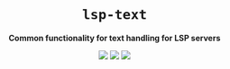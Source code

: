 <div align="center">
  <h1><code>lsp-text</code></h1>
  <p>
    <strong>Common functionality for text handling for LSP servers</strong>
  </p>
  <p style="margin-bottom: 0.5ex;">
    <a href="https://hvithrafn.github.io/lsp-text/lsp_text"><img
        src="https://img.shields.io/badge/docs-latest-blueviolet?logo=Read-the-docs&logoColor=white"
        /></a>
    <a href="https://github.com/hvithrafn/lsp-text/actions"><img
        src="https://github.com/hvithrafn/lsp-text/workflows/main/badge.svg"
        /></a>
    <a href="https://codecov.io/gh/hvithrafn/lsp-text"><img
        src="https://codecov.io/gh/hvithrafn/lsp-text/branches/main/graph/badge.svg"
        /></a>
  </p>
</div>
